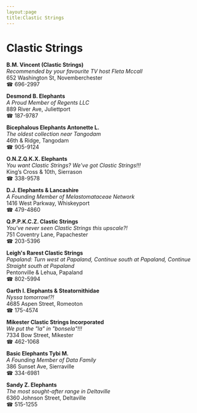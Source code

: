 ```yaml
---
layout:page
title:Clastic Strings
---
```

# Clastic Strings

**B.M. Vincent (Clastic Strings)**  
_Recommended by your favourite TV host Fleta Mccall_  
652 Washington St, Novemberchester  
☎ 696-2997



**Desmond B. Elephants**  
_A Proud Member of Regents LLC_  
889 River Ave, Juliettport  
☎ 187-9787



**Bicephalous Elephants Antonette L.**  
_The oldest collection near Tangodam_  
46th & Ridge, Tangodam  
☎ 905-9124



**O.N.Z.Q.K.X. Elephants**  
_You want Clastic Strings? We've got Clastic Strings!!!_  
King’s Cross & 10th, Sierrason  
☎ 338-9578



**D.J. Elephants & Lancashire**  
_A Founding Member of Melastomataceae Network_  
1416 West Parkway, Whiskeyport  
☎ 479-4860



**Q.P.P.K.C.Z. Clastic Strings**  
_You've never seen Clastic Strings this upscale?!_  
751 Coventry Lane, Papachester  
☎ 203-5396



**Leigh's Rarest Clastic Strings**  
_Papaland: Turn west at Papaland, Continue south at Papaland, Continue Straight south at Papaland_  
Pentonville & Lehua, Papaland  
☎ 802-5994



**Garth I. Elephants & Steatornithidae**  
_Nyssa tomorrow!?!_  
4685 Aspen Street, Romeoton  
☎ 175-4574



**Mikester Clastic Strings Incorporated**  
_We put the "la" in "bonsela"!!!_  
7334 Bow Street, Mikester  
☎ 462-1068



**Basic Elephants Tybi M.**  
_A Founding Member of Data Family_  
386 Sunset Ave, Sierraville  
☎ 334-6981



**Sandy Z. Elephants**  
_The most sought-after range in Deltaville_  
6360 Johnson Street, Deltaville  
☎ 515-1255



